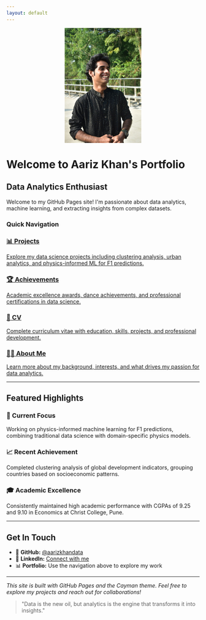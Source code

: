 ```yaml
---
layout: default
---
```


<img src="images/Aariz_Website.jpg" alt="Aariz Khan" width="200" style="display: block; margin: 0 auto 20px auto;">

# Welcome to Aariz Khan's Portfolio

## Data Analytics Enthusiast

Welcome to my GitHub Pages site! I'm passionate about data analytics, machine learning, and extracting insights from complex datasets.

### Quick Navigation

<div class="home-nav-grid">
  <a href="{{ '/projects' | relative_url }}" class="home-nav-card">
    <h3>📊 Projects</h3>
    <p>Explore my data science projects including clustering analysis, urban analytics, and physics-informed ML for F1 predictions.</p>
  </a>
  
  <a href="{{ '/achievements' | relative_url }}" class="home-nav-card">
    <h3>🏆 Achievements</h3>
    <p>Academic excellence awards, dance achievements, and professional certifications in data science.</p>
  </a>
  
  <a href="{{ '/cv' | relative_url }}" class="home-nav-card">
    <h3>📄 CV</h3>
    <p>Complete curriculum vitae with education, skills, projects, and professional development.</p>
  </a>
  
  <a href="{{ '/about' | relative_url }}" class="home-nav-card">
    <h3>👨‍💻 About Me</h3>
    <p>Learn more about my background, interests, and what drives my passion for data analytics.</p>
  </a>
</div>

---

## Featured Highlights

### 🎯 Current Focus
Working on physics-informed machine learning for F1 predictions, combining traditional data science with domain-specific physics models.

### 📈 Recent Achievement
Completed clustering analysis of global development indicators, grouping countries based on socioeconomic patterns.

### 🎓 Academic Excellence
Consistently maintained high academic performance with CGPAs of 9.25 and 9.10 in Economics at Christ College, Pune.

---

## Get In Touch

- 📧 **GitHub:** [@aarizkhandata](https://github.com/aarizkhandata)
- 🔗 **LinkedIn:** [Connect with me](https://www.linkedin.com/in/aariz-aslam-khan-3a1381339/)
- 📊 **Portfolio:** Use the navigation above to explore my work

---

*This site is built with GitHub Pages and the Cayman theme. Feel free to explore my projects and reach out for collaborations!*

> "Data is the new oil, but analytics is the engine that transforms it into insights."
